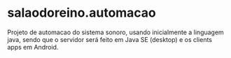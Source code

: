 # salaodoreino.automacao
Projeto de automacao do sistema sonoro, usando inicialmente a linguagem java, sendo que o servidor será feito em Java SE (desktop) e os clients apps em Android.

